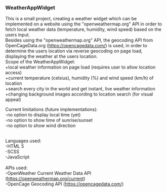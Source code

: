 ### WeatherAppWidget <br>

This is a small project, creating a weather widget which can be implemented on a website using the "openweathermap.org" API in order to fetch local weather data (temperature, humidity, wind speed) based on the users input. <br>
Besides using the "openweathermap.org" API, the geocoding API from OpenCageData.org (https://opencagedata.com/) is used, in order to determine the users location via reverse geocoding on page load, displaying the weather at the users location.
<br>
Scope of the WeatherAppWidget:<br>
+local weather information on page load (requires user to allow location access)<br>
+current temperature (celsius), humidity (%) and wind speed (km/h) of location<br>
+search every city in the world and get instant, live weather information
<br>
+changing background images according to location search (for visual appeal)<br>

Current limitations (future implementations):<br>
-no option to display local time (yet)<br>
-no option to show time of sunrise/sunset<br>
-no option to show wind direction<br>
<br>

Languages used:<br>
-HTML 5<br>
-SCSS<br>
-JavaScript<br>
<br>
APIs used:<br>
-OpenWeather Current Weather Data API (https://openweathermap.org/current)<br>
-OpenCage Geocoding API (https://opencagedata.com/)<br>
